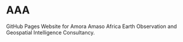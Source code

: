 # AAA
GitHub Pages Website for Amora Amaso Africa Earth Observation and Geospatial Intelligence Consultancy.

